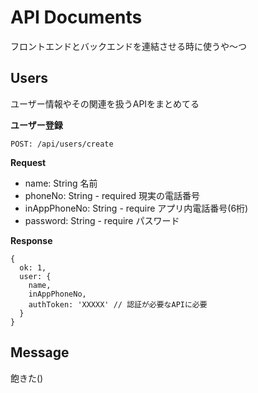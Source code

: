 # API Documents
フロントエンドとバックエンドを連結させる時に使うや〜つ

## Users
ユーザー情報やその関連を扱うAPIをまとめてる   

**ユーザー登録**
```
POST: /api/users/create
```
**Request**   
- name: String 名前
- phoneNo: String - required 現実の電話番号
- inAppPhoneNo: String - require アプリ内電話番号(6桁)
- password: String - require パスワード

**Response**
```json:
{
  ok: 1,
  user: {
    name,
    inAppPhoneNo,
    authToken: 'XXXXX' // 認証が必要なAPIに必要
  }
}
```

## Message

飽きた()